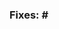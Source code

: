 <!--
    Thank you for your interest in contributing to the Nautobot Helm Chart! Please note
    that our contribution policy recommends (but does not require) that a feature request or bug
    report be opened for approval prior to filing a pull request. This
    helps avoid wasting time and effort on something that we might not
    be able to accept.

    Please indicate the relevant feature request or bug report below.

    Please make sure this PR updates the CHANGELOG.md at the root of the repo and the corresponding
    Chart.yaml artifacthub.io/changes annotation.
-->
### Fixes: #<ISSUE NUMBER GOES HERE>
<!--
    Please include a summary of the proposed changes below.
-->
